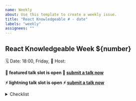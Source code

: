 ```yaml
---
name: Weekly
about: Use this template to create a weekly issue.
title: "React Knowledgeable # - date"
labels: "weekly"
assignees: ""
---
```


## React Knowledgeable Week \${number}

🗓 Date: 18:00, Friday,
🦄 Host:
<!-- 🗺 Location: **Esplanade** **Shenzhen** -->
<!-- 🎙 Open slot for talk: -->

**🌟 featured talk slot is open 🌟 [submit a talk now](https://github.com/Shopee/shopee-react-knowledgeable/issues/new?assignees=&labels=talk&template=talk.md&title=%F0%9F%91%BE)**



**⚡️ lightning talk slot is open ⚡️  [submit a talk now](https://github.com/Shopee/shopee-react-knowledgeable/issues/new?assignees=&labels=talk&template=talk.md&title=%F0%9F%91%BE)**



<details>
 <summary>Checklist</summary>

<!-- n/a for covid-19 - [ ] submit request for venue booking-->
<!-- n/a for covid-19 - - [ ] confirm venue & cancel additional booking -->
- [ ] create YouTube live stream
- [ ] update cal inv information (content, venue, live stream url, zoom lounge invitation)

</details>
